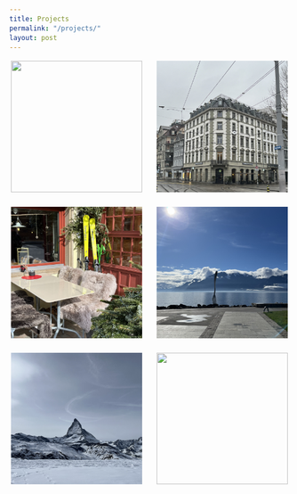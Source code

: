 ```yaml
---
title: Projects
permalink: "/projects/"
layout: post
---
```



<div style="display: grid; grid-template-columns: repeat(auto-fit, minmax(200px, 1fr)); gap: 20px;">

<div style="text-align: center; border: 0px solid #ddd; padding: 3px; border-radius: 8px; overflow: hidden;">
    <div style="width: 100%; aspect-ratio: 1 / 1; overflow: hidden;">
        <img src="/images/2024-02_Europe/240216_Zurich/IMG_6299.jpeg" 
             style="width: 100%; height: 100%; object-fit: cover; object-position: center;">
    </div>
</div>

<div style="text-align: center; border: 0px solid #ddd; padding: 3px; border-radius: 8px; overflow: hidden;">
    <div style="width: 100%; aspect-ratio: 1 / 1; overflow: hidden;">
        <img src="/images/2024-02_Europe/240217_Zurich/IMG_6371.jpeg" 
             style="width: 100%; height: 100%; object-fit: cover; object-position: center;">
    </div>
</div>

<div style="text-align: center; border: 0px solid #ddd; padding: 3px; border-radius: 8px; overflow: hidden;">
    <div style="width: 100%; aspect-ratio: 1 / 1; overflow: hidden;">
        <img src="/images/2024-02_Europe/240218_Jungfraujoch/IMG_6709.jpeg" 
             style="width: 100%; height: 100%; object-fit: cover; object-position: center;">
    </div>
</div>

<div style="text-align: center; border: 0px solid #ddd; padding: 3px; border-radius: 8px; overflow: hidden;">
    <div style="width: 100%; aspect-ratio: 1 / 1; overflow: hidden;">
        <img src="/images/2024-02_Europe/240219_Leman/IMG_6832.jpeg" 
             style="width: 100%; height: 100%; object-fit: cover; object-position: center;">
    </div>
</div>

<div style="text-align: center; border: 0px solid #ddd; padding: 3px; border-radius: 8px; overflow: hidden;">
    <div style="width: 100%; aspect-ratio: 1 / 1; overflow: hidden;">
        <img src="/images/2024-02_Europe/240221_Zetmatt/IMG_7170.jpeg" 
             style="width: 100%; height: 100%; object-fit: cover; object-position: center;">
    </div>
</div>

<div style="text-align: center; border: 0px solid #ddd; padding: 3px; border-radius: 8px; overflow: hidden;">
    <div style="width: 100%; aspect-ratio: 1 / 1; overflow: hidden;">
        <img src="/images/2024-02_Europe/240229_Rome/IMG_7993.jpeg" 
             style="width: 100%; height: 100%; object-fit: cover; object-position: center;">
    </div>
</div>

</div>